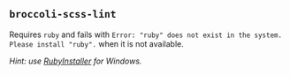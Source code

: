 ## `broccoli-scss-lint`

Requires `ruby` and fails with `Error: "ruby" does not exist in the system. Please install "ruby".` when it is not available.

_Hint: use [RubyInstaller](http://rubyinstaller.org/downloads/) for Windows._
